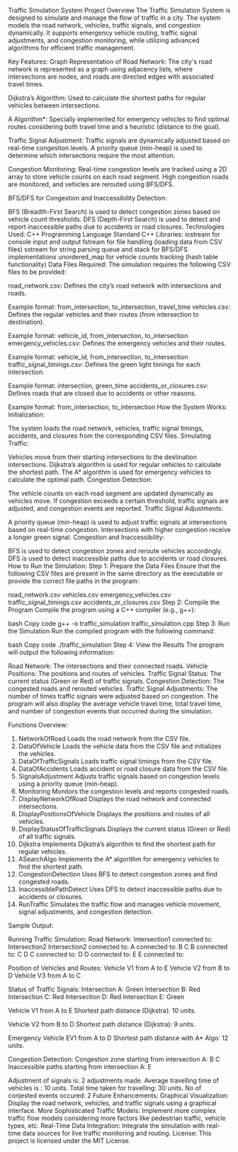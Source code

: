 Traffic Simulation System
Project Overview
The Traffic Simulation System is designed to simulate and manage the flow of traffic in a city. The system models the road network, vehicles, traffic signals, and congestion dynamically. It supports emergency vehicle routing, traffic signal adjustments, and congestion monitoring, while utilizing advanced algorithms for efficient traffic management.

Key Features:
Graph Representation of Road Network: The city's road network is represented as a graph using adjacency lists, where intersections are nodes, and roads are directed edges with associated travel times.

Dijkstra’s Algorithm: Used to calculate the shortest paths for regular vehicles between intersections.

A Algorithm*: Specially implemented for emergency vehicles to find optimal routes considering both travel time and a heuristic (distance to the goal).

Traffic Signal Adjustment: Traffic signals are dynamically adjusted based on real-time congestion levels. A priority queue (min-heap) is used to determine which intersections require the most attention.

Congestion Monitoring: Real-time congestion levels are tracked using a 2D array to store vehicle counts on each road segment. High congestion roads are monitored, and vehicles are rerouted using BFS/DFS.

BFS/DFS for Congestion and Inaccessibility Detection:

BFS (Breadth-First Search) is used to detect congestion zones based on vehicle count thresholds.
DFS (Depth-First Search) is used to detect and report inaccessible paths due to accidents or road closures.
Technologies Used:
C++ Programming Language
Standard C++ Libraries:
iostream for console input and output
fstream for file handling (loading data from CSV files)
sstream for string parsing
queue and stack for BFS/DFS implementations
unordered_map for vehicle counts tracking (hash table functionality)
Data Files Required:
The simulation requires the following CSV files to be provided:

road_network.csv: Defines the city’s road network with intersections and roads.

Example format: from_intersection, to_intersection, travel_time
vehicles.csv: Defines the regular vehicles and their routes (from intersection to destination).

Example format: vehicle_id, from_intersection, to_intersection
emergency_vehicles.csv: Defines the emergency vehicles and their routes.

Example format: vehicle_id, from_intersection, to_intersection
traffic_signal_timings.csv: Defines the green light timings for each intersection.

Example format: intersection, green_time
accidents_or_closures.csv: Defines roads that are closed due to accidents or other reasons.

Example format: from_intersection, to_intersection
How the System Works:
Initialization:

The system loads the road network, vehicles, traffic signal timings, accidents, and closures from the corresponding CSV files.
Simulating Traffic:

Vehicles move from their starting intersections to the destination intersections.
Dijkstra’s algorithm is used for regular vehicles to calculate the shortest path.
The A* algorithm is used for emergency vehicles to calculate the optimal path.
Congestion Detection:

The vehicle counts on each road segment are updated dynamically as vehicles move.
If congestion exceeds a certain threshold, traffic signals are adjusted, and congestion events are reported.
Traffic Signal Adjustments:

A priority queue (min-heap) is used to adjust traffic signals at intersections based on real-time congestion. Intersections with higher congestion receive a longer green signal.
Congestion and Inaccessibility:

BFS is used to detect congestion zones and reroute vehicles accordingly.
DFS is used to detect inaccessible paths due to accidents or road closures.
How to Run the Simulation:
Step 1: Prepare the Data Files
Ensure that the following CSV files are present in the same directory as the executable or provide the correct file paths in the program:

road_network.csv
vehicles.csv
emergency_vehicles.csv
traffic_signal_timings.csv
accidents_or_closures.csv
Step 2: Compile the Program
Compile the program using a C++ compiler (e.g., g++):

bash
Copy code
g++ -o traffic_simulation traffic_simulation.cpp
Step 3: Run the Simulation
Run the compiled program with the following command:

bash
Copy code
./traffic_simulation
Step 4: View the Results
The program will output the following information:

Road Network: The intersections and their connected roads.
Vehicle Positions: The positions and routes of vehicles.
Traffic Signal Status: The current status (Green or Red) of traffic signals.
Congestion Detection: The congested roads and rerouted vehicles.
Traffic Signal Adjustments: The number of times traffic signals were adjusted based on congestion.
The program will also display the average vehicle travel time, total travel time, and number of congestion events that occurred during the simulation.

Functions Overview:
1. NetworkOfRoad
Loads the road network from the CSV file.
2. DataOfVehicle
Loads the vehicle data from the CSV file and initializes the vehicles.
3. DataOfTrafficSignals
Loads traffic signal timings from the CSV file.
4. DataOfAccidents
Loads accident or road closure data from the CSV file.
5. SignalsAdjustment
Adjusts traffic signals based on congestion levels using a priority queue (min-heap).
6. Monitoring
Monitors the congestion levels and reports congested roads.
7. DisplayNetworkOfRoad
Displays the road network and connected intersections.
8. DisplayPositionsOfVehicle
Displays the positions and routes of all vehicles.
9. DisplayStatusOfTrafficSignals
Displays the current status (Green or Red) of all traffic signals.
10. Dijkstra
Implements Dijkstra’s algorithm to find the shortest path for regular vehicles.
11. ASearchAlgo
Implements the A* algorithm for emergency vehicles to find the shortest path.
12. CongestionDetection
Uses BFS to detect congestion zones and find congested roads.
13. InaccessiblePathDetect
Uses DFS to detect inaccessible paths due to accidents or closures.
14. RunTraffic
Simulates the traffic flow and manages vehicle movement, signal adjustments, and congestion detection.

Sample Output:

Running Traffic Simulation:
Road Network:
Intersection1 connected to: Intersection2
Intersection2 connected to:
A connected to: B C
B connected to: C D
C connected to: D
D connected to: E
E connected to:

Position of Vehicles and Routes:
Vehicle V1 from A to E
Vehicle V2 from B to D
Vehicle V3 from A to C

Status of Traffic Signals:
Intersection A: Green
Intersection B: Red
Intersection C: Red
Intersection D: Red
Intersection E: Green

Vehicle V1 from A to E
Shortest path distance (Dijkstra): 10 units.

Vehicle V2 from B to D
Shortest path distance (Dijkstra): 9 units.

Emergency Vehicle EV1 from A to D
Shortest path distance with A* Algo: 12 units.

Congestion Detection:
Congestion zone starting from intersection A: B C
Inaccessible paths starting from intersection A: E

Adjustment of signals is: 2 adjustments made.
Average travelling time of vehicles is : 10 units.
Total time taken for travelling: 30 units.
No of conjested events occured: 2
Future Enhancements:
Graphical Visualization: Display the road network, vehicles, and traffic signals using a graphical interface.
More Sophisticated Traffic Models: Implement more complex traffic flow models considering more factors like pedestrian traffic, vehicle types, etc.
Real-Time Data Integration: Integrate the simulation with real-time data sources for live traffic monitoring and routing.
License:
This project is licensed under the MIT License.
